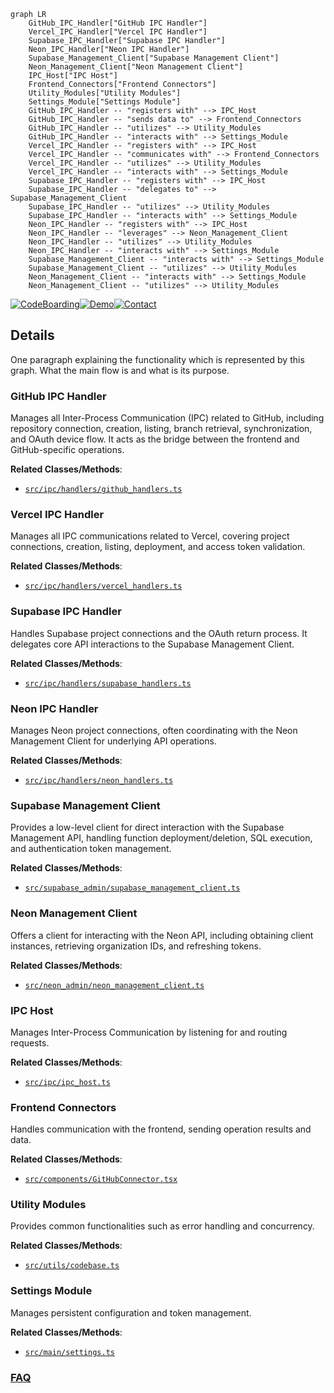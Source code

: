 ```mermaid
graph LR
    GitHub_IPC_Handler["GitHub IPC Handler"]
    Vercel_IPC_Handler["Vercel IPC Handler"]
    Supabase_IPC_Handler["Supabase IPC Handler"]
    Neon_IPC_Handler["Neon IPC Handler"]
    Supabase_Management_Client["Supabase Management Client"]
    Neon_Management_Client["Neon Management Client"]
    IPC_Host["IPC Host"]
    Frontend_Connectors["Frontend Connectors"]
    Utility_Modules["Utility Modules"]
    Settings_Module["Settings Module"]
    GitHub_IPC_Handler -- "registers with" --> IPC_Host
    GitHub_IPC_Handler -- "sends data to" --> Frontend_Connectors
    GitHub_IPC_Handler -- "utilizes" --> Utility_Modules
    GitHub_IPC_Handler -- "interacts with" --> Settings_Module
    Vercel_IPC_Handler -- "registers with" --> IPC_Host
    Vercel_IPC_Handler -- "communicates with" --> Frontend_Connectors
    Vercel_IPC_Handler -- "utilizes" --> Utility_Modules
    Vercel_IPC_Handler -- "interacts with" --> Settings_Module
    Supabase_IPC_Handler -- "registers with" --> IPC_Host
    Supabase_IPC_Handler -- "delegates to" --> Supabase_Management_Client
    Supabase_IPC_Handler -- "utilizes" --> Utility_Modules
    Supabase_IPC_Handler -- "interacts with" --> Settings_Module
    Neon_IPC_Handler -- "registers with" --> IPC_Host
    Neon_IPC_Handler -- "leverages" --> Neon_Management_Client
    Neon_IPC_Handler -- "utilizes" --> Utility_Modules
    Neon_IPC_Handler -- "interacts with" --> Settings_Module
    Supabase_Management_Client -- "interacts with" --> Settings_Module
    Supabase_Management_Client -- "utilizes" --> Utility_Modules
    Neon_Management_Client -- "interacts with" --> Settings_Module
    Neon_Management_Client -- "utilizes" --> Utility_Modules
```

[![CodeBoarding](https://img.shields.io/badge/Generated%20by-CodeBoarding-9cf?style=flat-square)](https://github.com/CodeBoarding/GeneratedOnBoardings)[![Demo](https://img.shields.io/badge/Try%20our-Demo-blue?style=flat-square)](https://www.codeboarding.org/demo)[![Contact](https://img.shields.io/badge/Contact%20us%20-%20contact@codeboarding.org-lightgrey?style=flat-square)](mailto:contact@codeboarding.org)

## Details

One paragraph explaining the functionality which is represented by this graph. What the main flow is and what is its purpose.

### GitHub IPC Handler
Manages all Inter-Process Communication (IPC) related to GitHub, including repository connection, creation, listing, branch retrieval, synchronization, and OAuth device flow. It acts as the bridge between the frontend and GitHub-specific operations.


**Related Classes/Methods**:

- <a href="https://github.com/dyad-sh/dyad/blob/main/src/ipc/handlers/github_handlers.ts" target="_blank" rel="noopener noreferrer">`src/ipc/handlers/github_handlers.ts`</a>


### Vercel IPC Handler
Manages all IPC communications related to Vercel, covering project connections, creation, listing, deployment, and access token validation.


**Related Classes/Methods**:

- <a href="https://github.com/dyad-sh/dyad/blob/main/src/ipc/handlers/vercel_handlers.ts" target="_blank" rel="noopener noreferrer">`src/ipc/handlers/vercel_handlers.ts`</a>


### Supabase IPC Handler
Handles Supabase project connections and the OAuth return process. It delegates core API interactions to the Supabase Management Client.


**Related Classes/Methods**:

- <a href="https://github.com/dyad-sh/dyad/blob/main/src/ipc/handlers/supabase_handlers.ts" target="_blank" rel="noopener noreferrer">`src/ipc/handlers/supabase_handlers.ts`</a>


### Neon IPC Handler
Manages Neon project connections, often coordinating with the Neon Management Client for underlying API operations.


**Related Classes/Methods**:

- <a href="https://github.com/dyad-sh/dyad/blob/main/src/ipc/handlers/neon_handlers.ts" target="_blank" rel="noopener noreferrer">`src/ipc/handlers/neon_handlers.ts`</a>


### Supabase Management Client
Provides a low-level client for direct interaction with the Supabase Management API, handling function deployment/deletion, SQL execution, and authentication token management.


**Related Classes/Methods**:

- <a href="https://github.com/dyad-sh/dyad/blob/main/src/supabase_admin/supabase_management_client.ts" target="_blank" rel="noopener noreferrer">`src/supabase_admin/supabase_management_client.ts`</a>


### Neon Management Client
Offers a client for interacting with the Neon API, including obtaining client instances, retrieving organization IDs, and refreshing tokens.


**Related Classes/Methods**:

- <a href="https://github.com/dyad-sh/dyad/blob/main/src/neon_admin/neon_management_client.ts" target="_blank" rel="noopener noreferrer">`src/neon_admin/neon_management_client.ts`</a>


### IPC Host
Manages Inter-Process Communication by listening for and routing requests.


**Related Classes/Methods**:

- <a href="https://github.com/dyad-sh/dyad/blob/main/src/ipc/ipc_host.ts" target="_blank" rel="noopener noreferrer">`src/ipc/ipc_host.ts`</a>


### Frontend Connectors
Handles communication with the frontend, sending operation results and data.


**Related Classes/Methods**:

- <a href="https://github.com/dyad-sh/dyad/blob/main/src/components/GitHubConnector.tsx" target="_blank" rel="noopener noreferrer">`src/components/GitHubConnector.tsx`</a>


### Utility Modules
Provides common functionalities such as error handling and concurrency.


**Related Classes/Methods**:

- <a href="https://github.com/dyad-sh/dyad/blob/main/src/utils/codebase.ts" target="_blank" rel="noopener noreferrer">`src/utils/codebase.ts`</a>


### Settings Module
Manages persistent configuration and token management.


**Related Classes/Methods**:

- <a href="https://github.com/dyad-sh/dyad/blob/main/src/main/settings.ts" target="_blank" rel="noopener noreferrer">`src/main/settings.ts`</a>




### [FAQ](https://github.com/CodeBoarding/GeneratedOnBoardings/tree/main?tab=readme-ov-file#faq)
